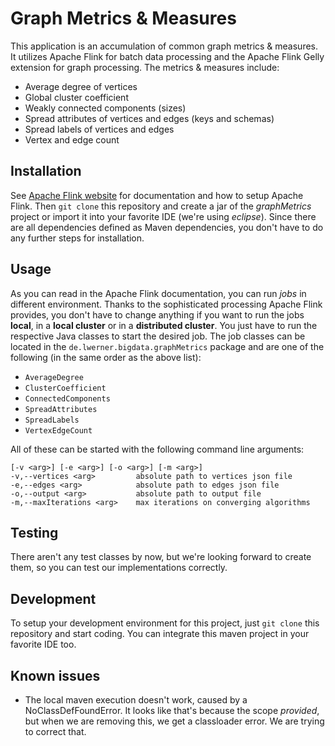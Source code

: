 # Graph Metrics & Measures
This application is an accumulation of common graph metrics & measures. 
It utilizes Apache Flink for batch data processing and the Apache Flink Gelly 
extension for graph processing. The metrics & measures include:

* Average degree of vertices
* Global cluster coefficient
* Weakly connected components (sizes)
* Spread attributes of vertices and edges (keys and schemas)
* Spread labels of vertices and edges
* Vertex and edge count

## Installation
See [Apache Flink website](http://flink.apache.org/) for documentation and how 
to setup Apache Flink. Then `git clone` this repository and create a jar of the 
*graphMetrics* project or import it into your favorite IDE (we're using *eclipse*). 
Since there are all dependencies defined as Maven dependencies, you don't have to do 
any further steps for installation.

## Usage
As you can read in the Apache Flink documentation, you can run *jobs* in 
different environment. Thanks to the sophisticated processing Apache Flink 
provides, you don't have to change anything if you want to run the jobs **local**, 
in a **local cluster** or in a **distributed cluster**. You just have to run the 
respective Java classes to start the desired job. The job classes can be located 
in the `de.lwerner.bigdata.graphMetrics` package and are one of the following 
(in the same order as the above list):

* `AverageDegree`
* `ClusterCoefficient`
* `ConnectedComponents`
* `SpreadAttributes`
* `SpreadLabels`
* `VertexEdgeCount`

All of these can be started with the following command line arguments:

```
[-v <arg>] [-e <arg>] [-o <arg>] [-m <arg>]
-v,--vertices <arg>         absolute path to vertices json file
-e,--edges <arg>            absolute path to edges json file
-o,--output <arg>           absolute path to output file
-m,--maxIterations <arg>    max iterations on converging algorithms
```

## Testing

There aren't any test classes by now, but we're looking forward to create them, so you can test our implementations correctly.

## Development

To setup your development environment for this project, just `git clone` this repository and start coding. You can integrate this maven project in your favorite IDE too.

## Known issues
* The local maven execution doesn't work, caused by a NoClassDefFoundError. 
It looks like that's because the scope *provided*, but when we are removing this, 
we get a classloader error. We are trying to correct that.